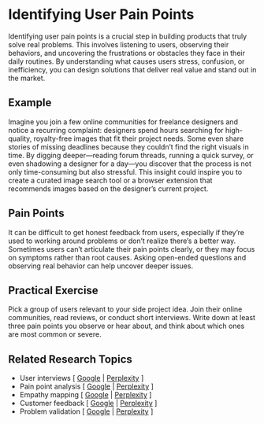 # Identifying User Pain Points

Identifying user pain points is a crucial step in building products that truly solve real problems. This involves listening to users, observing their behaviors, and uncovering the frustrations or obstacles they face in their daily routines. By understanding what causes users stress, confusion, or inefficiency, you can design solutions that deliver real value and stand out in the market.

## Example

Imagine you join a few online communities for freelance designers and notice a recurring complaint: designers spend hours searching for high-quality, royalty-free images that fit their project needs. Some even share stories of missing deadlines because they couldn’t find the right visuals in time. By digging deeper—reading forum threads, running a quick survey, or even shadowing a designer for a day—you discover that the process is not only time-consuming but also stressful. This insight could inspire you to create a curated image search tool or a browser extension that recommends images based on the designer’s current project.

## Pain Points

It can be difficult to get honest feedback from users, especially if they’re used to working around problems or don’t realize there’s a better way. Sometimes users can’t articulate their pain points clearly, or they may focus on symptoms rather than root causes. Asking open-ended questions and observing real behavior can help uncover deeper issues.

## Practical Exercise

Pick a group of users relevant to your side project idea. Join their online communities, read reviews, or conduct short interviews. Write down at least three pain points you observe or hear about, and think about which ones are most common or severe.

## Related Research Topics

* User interviews \[ [Google](https://www.google.com/search?q=user+interviews+in+product+management) | [Perplexity](https://www.perplexity.ai/search?q=user+interviews+in+product+management) ]
* Pain point analysis \[ [Google](https://www.google.com/search?q=pain+point+analysis+in+product+management) | [Perplexity](https://www.perplexity.ai/search?q=pain+point+analysis+in+product+management) ]
* Empathy mapping \[ [Google](https://www.google.com/search?q=empathy+mapping+in+product+management) | [Perplexity](https://www.perplexity.ai/search?q=empathy+mapping+in+product+management) ]
* Customer feedback \[ [Google](https://www.google.com/search?q=customer+feedback+in+product+management) | [Perplexity](https://www.perplexity.ai/search?q=customer+feedback+in+product+management) ]
* Problem validation \[ [Google](https://www.google.com/search?q=problem+validation+in+product+management) | [Perplexity](https://www.perplexity.ai/search?q=problem+validation+in+product+management) ]